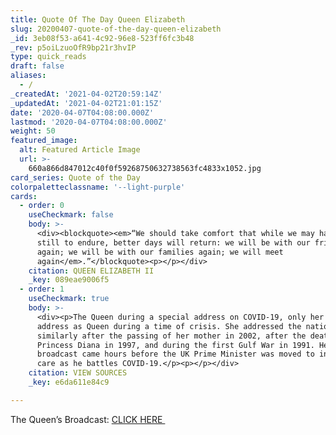 ```yaml
---
title: Quote Of The Day Queen Elizabeth
slug: 20200407-quote-of-the-day-queen-elizabeth
_id: 3eb08f53-a641-4c92-96e8-523ff6fc3b48
_rev: p5oiLzuoOfR9bp21r3hvIP
type: quick_reads
draft: false
aliases:
  - /
_createdAt: '2021-04-02T20:59:14Z'
_updatedAt: '2021-04-02T21:01:15Z'
date: '2020-04-07T04:08:00.000Z'
lastmod: '2020-04-07T04:08:00.000Z'
weight: 50
featured_image:
  alt: Featured Article Image
  url: >-
    660a866d847012c40f0f59268750632738563fc4833x1052.jpg
card_series: Quote of the Day
colorpaletteclassname: '--light-purple'
cards:
  - order: 0
    useCheckmark: false
    body: >-
      <div><blockquote><em>“We should take comfort that while we may have more
      still to endure, better days will return: we will be with our friends
      again; we will be with our families again; we will meet
      again</em>.”</blockquote><p></p></div>
    citation: QUEEN ELIZABETH II
    _key: 089eae9006f5
  - order: 1
    useCheckmark: true
    body: >-
      <div><p>The Queen during a special address on COVID-19, only her fourth
      address as Queen during a time of crisis. She addressed the nation
      similarly after the passing of her mother in 2002, after the death of
      Princess Diana in 1997, and during the first Gulf War in 1991. Her
      broadcast came hours before the UK Prime Minister was moved to intensive
      care as he battles COVID-19.</p><p></p></div>
    citation: VIEW SOURCES
    _key: e6da611e84c9

---
```

The Queen’s Broadcast: [CLICK HERE ](https://www.royal.uk/queens-broadcast-uk-and-commonwealth%20%20%20%20)